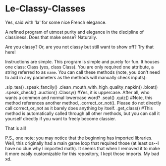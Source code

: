 # Le-Classy-Classes
Yes, said with 'la' for some nice French elegance.

A refined program of utmost purity and elegance in the discipline of classiness. Does that make sense? Naturally.

Are you classy? Or, are you not classy but still want to show off? Try that here!

Instructions are simple. This program is simple and purely for fun. It houses one class: Class (yes, class Class). You are only required one attribute, a string referred to as `name`.
You can call these methods (note, you don't need to add in any parameters as the methods will manually check inputs):

.sip_tea()
.speak_fancily()
.clean_mouth_with_high_quality_napkin()
.bloat()
.speak_check()
.auction()
.Classy() #Yes, it is uppercase. After all, who wants a common and normal lowercase word?
.seat()
.quiz() #Note, this method references another method, .correct_or_not(). Please do not directly call correct_or_not as it barely does anything by itself.
.get_class() #This method is automatically called through all other methods, but you can call it yourself directly if you want to freely become classier.

That is all!




P.S., one note: you may notice that the beginning has imported libraries. Well, this originally had a main game loop that required those (at least os--I have no clue why I imported math). It seems that when I removed it to make it more easily customizable for this repository, I kept those imports. My bad xd.
